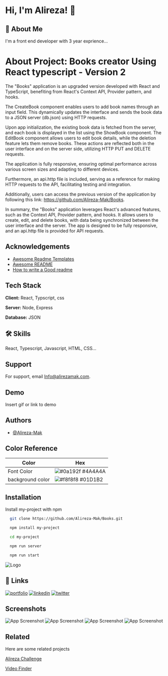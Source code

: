 
# Hi, I'm Alireza! 👋


## 🚀 About Me
I'm a front end developer with 3 year exprience...


# About Project: Books creator Using React typescript - Version 2

The "Books" application is an upgraded version developed with React and TypeScript, benefiting from React's Context API, Provider pattern, and hooks.

The CreateBook component enables users to add book names through an input field. This dynamically updates the interface and sends the book data to a JSON server (db.json) using HTTP requests.

Upon app initialization, the existing book data is fetched from the server, and each book is displayed in the list using the ShowBook component. The EditBook component allows users to edit book details, while the deletion feature lets them remove books. These actions are reflected both in the user interface and on the server side, utilizing HTTP PUT and DELETE requests.

The application is fully responsive, ensuring optimal performance across various screen sizes and adapting to different devices.

Furthermore, an api.http file is included, serving as a reference for making HTTP requests to the API, facilitating testing and integration.

Additionally, users can access the previous version of the application by following this link: https://github.com/Alireza-Mak/Books.

In summary, the "Books" application leverages React's advanced features, such as the Context API, Provider pattern, and hooks. It allows users to create, edit, and delete books, with data being synchronized between the user interface and the server. The app is designed to be fully responsive, and an api.http file is provided for API requests.


## Acknowledgements

 - [Awesome Readme Templates](https://awesomeopensource.com/project/elangosundar/awesome-README-templates)
 - [Awesome README](https://github.com/matiassingers/awesome-readme)
 - [How to write a Good readme](https://bulldogjob.com/news/449-how-to-write-a-good-readme-for-your-github-project)


## Tech Stack

**Client:** React, Typscript, css

**Server:** Node, Express

**Database:** JSON


## 🛠 Skills
React, Typescript, Javascript, HTML, CSS...


## Support

For support, email Info@alirezamak.com.


## Demo

Insert gif or link to demo


## Authors

- [@Alireza-Mak](https://www.github.com/Alireza-Mak)

## Color Reference

| Color                            | Hex                                                                |
| -----------------              | ------------------------------------------------------------------       |
| Font Color | ![#0a192f](https://via.placeholder.com/10/0a192f?text=+) #4A4A4A |
| background color | ![#f8f8f8](https://via.placeholder.com/10/01D1B2?text=+) #01D1B2 |



## Installation

Install my-project with npm

```bash
  git clone https://github.com/Alireza-Mak/Books.git
```
```bash
  npm install my-project
```
```bash
  cd my-project

```
```bash
  npm run server
```
```bash
  npm run start
```

    
![Logo](https://alirezamak.com/wp-content/uploads/fav-icon-final-e1685159385524.png)


## 🔗 Links
[![portfolio](https://img.shields.io/badge/my_portfolio-000?style=for-the-badge&logo=ko-fi&logoColor=white)](https://alirezamak.com/)
[![linkedin](https://img.shields.io/badge/linkedin-0A66C2?style=for-the-badge&logo=linkedin&logoColor=white)](https://www.linkedin.com/in/alireza-mak/)
[![twitter](https://img.shields.io/badge/email-1DA1F2?style=for-the-badge&logo=mail.Ru&logoColor=white)](info@alirezamak.com)


## Screenshots

![App Screenshot](http://alirezamak.com/wp-content/uploads/books-1-scaled.jpg)
![App Screenshot](http://alirezamak.com/wp-content/uploads/books-2-scaled.jpg)
![App Screenshot](http://alirezamak.com/wp-content/uploads/books-3-scaled.jpg)
![App Screenshot](http://alirezamak.com/wp-content/uploads/books-4-scaled.jpg)


## Related

Here are some related projects

[Alireza Challenge](https://github.com/Alireza-Mak/Alireza-Challenge)

[Video Finder](https://github.com/Alireza-Mak/Video-Finder)

